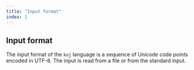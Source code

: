 ```yaml
---
title: "Input format"
index: 1
---
```


## Input format

The input format of the `koj` language is a sequence of Unicode code points encoded in UTF-8. The input is read from a file or from the standard input.
